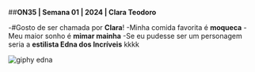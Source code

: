 ##**ON35 | Semana 01 | 2024 | Clara Teodoro**

-#Gosto de ser chamada por **Clara**!
-Minha comida favorita é **moqueca**
-Meu maior sonho é **mimar mainha**
-Se eu pudesse ser um personagem seria a **estilista Edna dos Incríveis** kkkk

![giphy edna](https://media3.giphy.com/media/v1.Y2lkPTc5MGI3NjExZnBpaWNrd2VxcjVpMndpdHd6NmhrZm1jbHFiMHkwNm11c3MydGJiZyZlcD12MV9pbnRlcm5hbF9naWZfYnlfaWQmY3Q9Zw/w9gJh05UrbK6Y/giphy.webp)